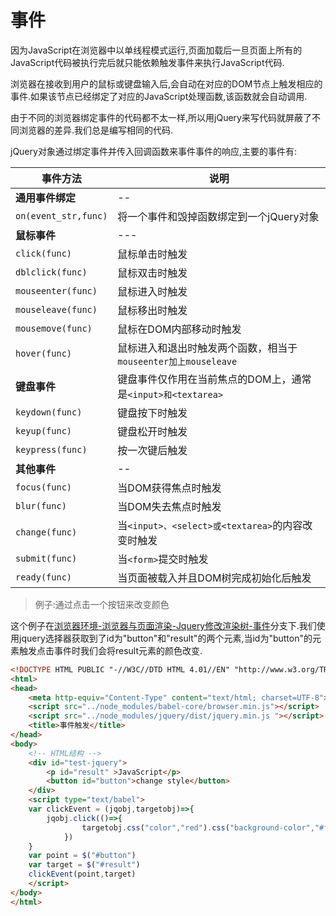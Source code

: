 
# 事件

因为JavaScript在浏览器中以单线程模式运行,页面加载后一旦页面上所有的JavaScript代码被执行完后就只能依赖触发事件来执行JavaScript代码.

浏览器在接收到用户的鼠标或键盘输入后,会自动在对应的DOM节点上触发相应的事件.如果该节点已经绑定了对应的JavaScript处理函数,该函数就会自动调用.

由于不同的浏览器绑定事件的代码都不太一样,所以用jQuery来写代码就屏蔽了不同浏览器的差异.我们总是编写相同的代码.

jQuery对象通过绑定事件并传入回调函数来事件事件的响应,主要的事件有:


事件方法|说明
---|---
**通用事件绑定**|--
`on(event_str,func)`|将一个事件和毁掉函数绑定到一个jQuery对象
**鼠标事件**|---
`click(func)`|鼠标单击时触发
`dblclick(func)`|鼠标双击时触发
`mouseenter(func)`|鼠标进入时触发
`mouseleave(func)`|鼠标移出时触发
`mousemove(func)`|鼠标在DOM内部移动时触发
`hover(func)`|鼠标进入和退出时触发两个函数，相当于`mouseenter加上mouseleave`
**键盘事件**|键盘事件仅作用在当前焦点的DOM上，通常是`<input>和<textarea>`
`keydown(func)`|键盘按下时触发
`keyup(func)`|键盘松开时触发
`keypress(func)`|按一次键后触发
**其他事件**|--
`focus(func)`|当DOM获得焦点时触发
`blur(func)`|当DOM失去焦点时触发
`change(func)`|当`<input>、<select>或<textarea>`的内容改变时触发
`submit(func)`|当`<form>`提交时触发
`ready(func)`|当页面被载入并且DOM树完成初始化后触发

> 例子:通过点击一个按钮来改变颜色

这个例子在[浏览器环境-浏览器与页面渲染-Jquery修改渲染树-事件](https://github.com/hsz1273327/TutorialForFront-EndWeb/tree/%E6%B5%8F%E8%A7%88%E5%99%A8%E7%8E%AF%E5%A2%83-%E6%B5%8F%E8%A7%88%E5%99%A8%E4%B8%8E%E9%A1%B5%E9%9D%A2%E6%B8%B2%E6%9F%93-Jquery%E4%BF%AE%E6%94%B9%E6%B8%B2%E6%9F%93%E6%A0%91-%E4%BA%8B%E4%BB%B6)分支下.我们使用jquery选择器获取到了id为"button"和"result"的两个元素,当id为"button"的元素触发点击事件时我们会将result元素的颜色改变.

```html
<!DOCTYPE HTML PUBLIC "-//W3C//DTD HTML 4.01//EN" "http://www.w3.org/TR/html4/strict.dtd";>
<html>
<head>
    <meta http-equiv="Content-Type" content="text/html; charset=UTF-8">
    <script src="../node_modules/babel-core/browser.min.js"></script>
    <script src="../node_modules/jquery/dist/jquery.min.js "></script>
    <title>事件触发</title>
</head>
<body>
    <!-- HTML结构 -->
    <div id="test-jquery">
        <p id="result" >JavaScript</p>
        <button id="button">change style</button>
    </div>
    <script type="text/babel">
    var clickEvent = (jqobj,targetobj)=>{
        jqobj.click(()=>{
                targetobj.css("color","red").css("background-color","#ffd351")
            })
    }
    var point = $("#button")
    var target = $("#result")
    clickEvent(point,target)
    </script>
</body>
</html>
```

